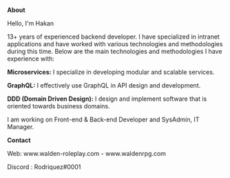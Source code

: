 <p align="center"></p>

<p><strong>About</strong></p>
<p>Hello, I'm Hakan

13+ years of experienced backend developer. I have specialized in intranet applications and have worked with various technologies and methodologies during this time. Below are the main technologies and methodologies I have experience with:

**Microservices:** I specialize in developing modular and scalable services.

**GraphQL:** I effectively use GraphQL in API design and development.

**DDD (Domain Driven Design):** I design and implement software that is oriented towards business domains.

</p>

<p>I am working on Front-end & Back-end Developer and SysAdmin, IT Manager.</p>

<p><strong>Contact</strong></p>
<p>Web: www.walden-roleplay.com - www.waldenrpg.com</p>
<p>Discord : Rodriquez#0001</p>



